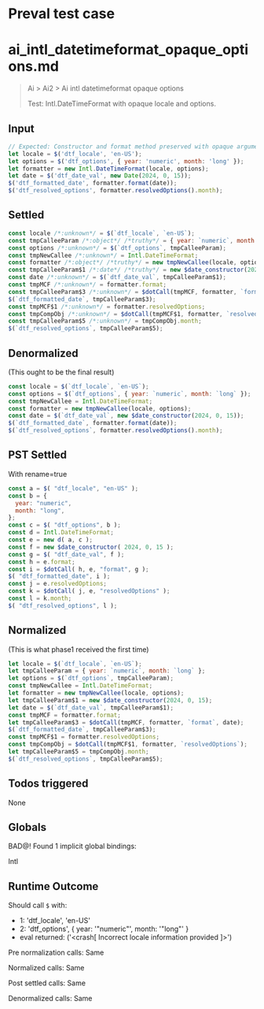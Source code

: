 # Preval test case

# ai_intl_datetimeformat_opaque_options.md

> Ai > Ai2 > Ai intl datetimeformat opaque options
>
> Test: Intl.DateTimeFormat with opaque locale and options.

## Input

`````js filename=intro
// Expected: Constructor and format method preserved with opaque arguments.
let locale = $('dtf_locale', 'en-US');
let options = $('dtf_options', { year: 'numeric', month: 'long' });
let formatter = new Intl.DateTimeFormat(locale, options);
let date = $('dtf_date_val', new Date(2024, 0, 15));
$('dtf_formatted_date', formatter.format(date));
$('dtf_resolved_options', formatter.resolvedOptions().month);
`````


## Settled


`````js filename=intro
const locale /*:unknown*/ = $(`dtf_locale`, `en-US`);
const tmpCalleeParam /*:object*/ /*truthy*/ = { year: `numeric`, month: `long` };
const options /*:unknown*/ = $(`dtf_options`, tmpCalleeParam);
const tmpNewCallee /*:unknown*/ = Intl.DateTimeFormat;
const formatter /*:object*/ /*truthy*/ = new tmpNewCallee(locale, options);
const tmpCalleeParam$1 /*:date*/ /*truthy*/ = new $date_constructor(2024, 0, 15);
const date /*:unknown*/ = $(`dtf_date_val`, tmpCalleeParam$1);
const tmpMCF /*:unknown*/ = formatter.format;
const tmpCalleeParam$3 /*:unknown*/ = $dotCall(tmpMCF, formatter, `format`, date);
$(`dtf_formatted_date`, tmpCalleeParam$3);
const tmpMCF$1 /*:unknown*/ = formatter.resolvedOptions;
const tmpCompObj /*:unknown*/ = $dotCall(tmpMCF$1, formatter, `resolvedOptions`);
const tmpCalleeParam$5 /*:unknown*/ = tmpCompObj.month;
$(`dtf_resolved_options`, tmpCalleeParam$5);
`````


## Denormalized
(This ought to be the final result)

`````js filename=intro
const locale = $(`dtf_locale`, `en-US`);
const options = $(`dtf_options`, { year: `numeric`, month: `long` });
const tmpNewCallee = Intl.DateTimeFormat;
const formatter = new tmpNewCallee(locale, options);
const date = $(`dtf_date_val`, new $date_constructor(2024, 0, 15));
$(`dtf_formatted_date`, formatter.format(date));
$(`dtf_resolved_options`, formatter.resolvedOptions().month);
`````


## PST Settled
With rename=true

`````js filename=intro
const a = $( "dtf_locale", "en-US" );
const b = {
  year: "numeric",
  month: "long",
};
const c = $( "dtf_options", b );
const d = Intl.DateTimeFormat;
const e = new d( a, c );
const f = new $date_constructor( 2024, 0, 15 );
const g = $( "dtf_date_val", f );
const h = e.format;
const i = $dotCall( h, e, "format", g );
$( "dtf_formatted_date", i );
const j = e.resolvedOptions;
const k = $dotCall( j, e, "resolvedOptions" );
const l = k.month;
$( "dtf_resolved_options", l );
`````


## Normalized
(This is what phase1 received the first time)

`````js filename=intro
let locale = $(`dtf_locale`, `en-US`);
let tmpCalleeParam = { year: `numeric`, month: `long` };
let options = $(`dtf_options`, tmpCalleeParam);
const tmpNewCallee = Intl.DateTimeFormat;
let formatter = new tmpNewCallee(locale, options);
let tmpCalleeParam$1 = new $date_constructor(2024, 0, 15);
let date = $(`dtf_date_val`, tmpCalleeParam$1);
const tmpMCF = formatter.format;
let tmpCalleeParam$3 = $dotCall(tmpMCF, formatter, `format`, date);
$(`dtf_formatted_date`, tmpCalleeParam$3);
const tmpMCF$1 = formatter.resolvedOptions;
const tmpCompObj = $dotCall(tmpMCF$1, formatter, `resolvedOptions`);
let tmpCalleeParam$5 = tmpCompObj.month;
$(`dtf_resolved_options`, tmpCalleeParam$5);
`````


## Todos triggered


None


## Globals


BAD@! Found 1 implicit global bindings:

Intl


## Runtime Outcome


Should call `$` with:
 - 1: 'dtf_locale', 'en-US'
 - 2: 'dtf_options', { year: '"numeric"', month: '"long"' }
 - eval returned: ('<crash[ Incorrect locale information provided ]>')

Pre normalization calls: Same

Normalized calls: Same

Post settled calls: Same

Denormalized calls: Same
